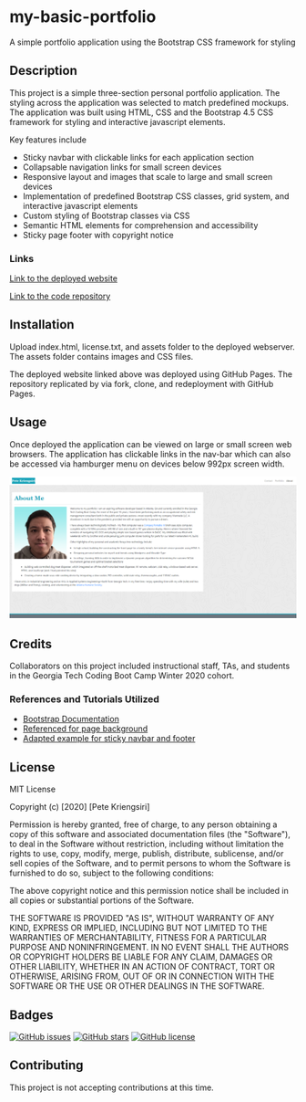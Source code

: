 # my-basic-portfolio
A simple portfolio application using the Bootstrap CSS framework for styling

## Description

This project is a simple three-section personal portfolio application.  The styling across the application was selected to match predefined mockups.  The application was built using HTML, CSS and the Bootstrap 4.5 CSS framework for styling and interactive javascript elements.

Key features include
* Sticky navbar with clickable links for each application section
* Collapsable navigation links for small screen devices
* Responsive layout and images that scale to large and small screen devices
* Implementation of predefined Bootstrap CSS classes, grid system, and interactive javascript elements
* Custom styling of Bootstrap classes via CSS
* Semantic HTML elements for comprehension and accessibility
* Sticky page footer with copyright notice


### Links

[Link to the deployed website](https://pkriengsiri.github.io/my-basic-portfolio/)

[Link to the code repository](https://github.com/pkriengsiri/my-basic-portfolio)

## Installation

Upload index.html, license.txt, and assets folder to the deployed webserver.  The assets folder contains images and CSS files.

The deployed website linked above was deployed using GitHub Pages.  The repository replicated by via fork, clone, and redeployment with GitHub Pages.

## Usage

Once deployed the application can be viewed on large or small screen web browsers.  The application has clickable links in the nav-bar which can also be accessed via hamburger menu on devices below 992px screen width.

![screenshot of application about me page](./assets/images/app_screenshot.png)


## Credits
Collaborators on this project included instructional staff, TAs, and students in the Georgia Tech Coding Boot Camp Winter 2020 cohort.

### References and Tutorials Utilized
* [Bootstrap Documentation](https://getbootstrap.com/docs/5.0/getting-started/introduction/)
* [Referenced for page background](https://www.w3schools.com/howto/howto_css_full_page.asp)
* [Adapted example for sticky navbar and footer](https://getbootstrap.com/docs/4.0/examples/sticky-footer-navbar/)

## License

MIT License

Copyright (c) [2020] [Pete Kriengsiri]

Permission is hereby granted, free of charge, to any person obtaining a copy
of this software and associated documentation files (the "Software"), to deal
in the Software without restriction, including without limitation the rights
to use, copy, modify, merge, publish, distribute, sublicense, and/or sell
copies of the Software, and to permit persons to whom the Software is
furnished to do so, subject to the following conditions:

The above copyright notice and this permission notice shall be included in all
copies or substantial portions of the Software.

THE SOFTWARE IS PROVIDED "AS IS", WITHOUT WARRANTY OF ANY KIND, EXPRESS OR
IMPLIED, INCLUDING BUT NOT LIMITED TO THE WARRANTIES OF MERCHANTABILITY,
FITNESS FOR A PARTICULAR PURPOSE AND NONINFRINGEMENT. IN NO EVENT SHALL THE
AUTHORS OR COPYRIGHT HOLDERS BE LIABLE FOR ANY CLAIM, DAMAGES OR OTHER
LIABILITY, WHETHER IN AN ACTION OF CONTRACT, TORT OR OTHERWISE, ARISING FROM,
OUT OF OR IN CONNECTION WITH THE SOFTWARE OR THE USE OR OTHER DEALINGS IN THE
SOFTWARE.

## Badges

[![GitHub issues](https://img.shields.io/github/issues/pkriengsiri/horiseon-code-refactor)](https://github.com/pkriengsiri/horiseon-code-refactor/issues)
[![GitHub stars](https://img.shields.io/github/stars/pkriengsiri/my-basic-portfolio)](https://github.com/pkriengsiri/my-basic-portfolio/stargazers)
[![GitHub license](https://img.shields.io/github/license/pkriengsiri/my-basic-portfolio)](https://github.com/pkriengsiri/my-basic-portfolio)


## Contributing

This project is not accepting contributions at this time.


